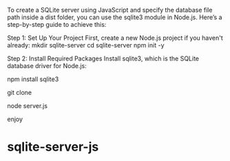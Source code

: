 To create a SQLite server using JavaScript and specify the database file path inside a dist folder, you can use the sqlite3 module in Node.js. Here’s a step-by-step guide to achieve this:

Step 1: Set Up Your Project
First, create a new Node.js project if you haven't already:
mkdir sqlite-server
cd sqlite-server
npm init -y

Step 2: Install Required Packages
Install sqlite3, which is the SQLite database driver for Node.js:

npm install sqlite3

git clone 

node server.js

enjoy
# sqlite-server-js
